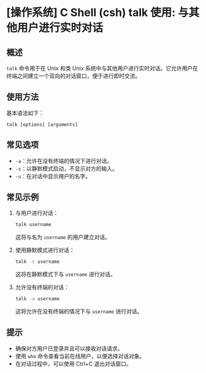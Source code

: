 # [操作系统] C Shell (csh) talk 使用: 与其他用户进行实时对话

## 概述
`talk` 命令用于在 Unix 和类 Unix 系统中与其他用户进行实时对话。它允许用户在终端之间建立一个双向的对话窗口，便于进行即时交流。

## 使用方法
基本语法如下：
```
talk [options] [arguments]
```

## 常见选项
- `-a`：允许在没有终端的情况下进行对话。
- `-s`：以静默模式启动，不显示对方的输入。
- `-u`：在对话中显示用户的名字。

## 常见示例
1. 与用户进行对话：
   ```bash
   talk username
   ```
   这将与名为 `username` 的用户建立对话。

2. 使用静默模式进行对话：
   ```bash
   talk -s username
   ```
   这将在静默模式下与 `username` 进行对话。

3. 允许没有终端的对话：
   ```bash
   talk -a username
   ```
   这将允许在没有终端的情况下与 `username` 进行对话。

## 提示
- 确保对方用户已登录并且可以接收对话请求。
- 使用 `who` 命令查看当前在线用户，以便选择对话对象。
- 在对话过程中，可以使用 Ctrl+C 退出对话窗口。